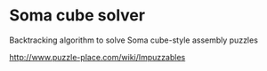 # Soma cube solver

Backtracking algorithm to solve Soma cube-style assembly puzzles

http://www.puzzle-place.com/wiki/Impuzzables

